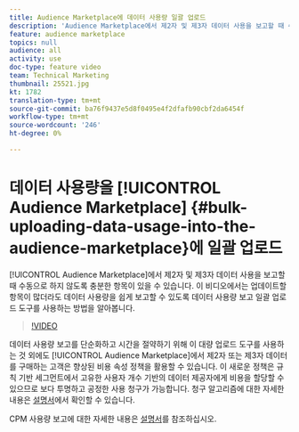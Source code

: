 ```yaml
---
title: Audience Marketplace에 데이터 사용량 일괄 업로드
description: 'Audience Marketplace에서 제2자 및 제3자 데이터 사용을 보고할 때 수동으로 하지 않으려는 항목이 충분할 수 있습니다. 이 비디오에서는 업데이트할 항목이 많더라도 데이터 사용량을 쉽게 보고할 수 있도록 데이터 사용량 보고 일괄 업로드 도구를 사용하는 방법을 알아봅니다. '
feature: audience marketplace
topics: null
audience: all
activity: use
doc-type: feature video
team: Technical Marketing
thumbnail: 25521.jpg
kt: 1782
translation-type: tm+mt
source-git-commit: ba76f9437e5d8f0495e4f2dfafb90cbf2da6454f
workflow-type: tm+mt
source-wordcount: '246'
ht-degree: 0%

---
```



# 데이터 사용량을 [!UICONTROL Audience Marketplace] {#bulk-uploading-data-usage-into-the-audience-marketplace}에 일괄 업로드

[!UICONTROL Audience Marketplace]에서 제2자 및 제3자 데이터 사용을 보고할 때 수동으로 하지 않도록 충분한 항목이 있을 수 있습니다. 이 비디오에서는 업데이트할 항목이 많더라도 데이터 사용량을 쉽게 보고할 수 있도록 데이터 사용량 보고 일괄 업로드 도구를 사용하는 방법을 알아봅니다.

>[!VIDEO](https://video.tv.adobe.com/v/25521/?quality=12)

데이터 사용량 보고를 단순화하고 시간을 절약하기 위해 이 대량 업로드 도구를 사용하는 것 외에도 [!UICONTROL Audience Marketplace]에서 제2자 또는 제3자 데이터를 구매하는 고객은 향상된 비용 속성 정책을 활용할 수 있습니다. 이 새로운 정책은 규칙 기반 세그먼트에서 고유한 사용자 개수 기반의 데이터 제공자에게 비용을 할당할 수 있으므로 보다 투명하고 공정한 사용 청구가 가능합니다.
청구 알고리즘에 대한 자세한 내용은 [설명서](https://experiencecloud.adobe.com/resources/help/en_US/aam/marketplace_cpm_billing.html)에서 확인할 수 있습니다.

CPM 사용량 보고에 대한 자세한 내용은 [설명서](https://experiencecloud.adobe.com/resources/help/en_US/aam/t_marketplace_report_cpm_usage.html)를 참조하십시오.